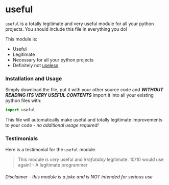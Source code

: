 # useful
`useful` is a totally legitimate and very useful module for all your python projects. You should include this file in everything you do!

This module is:
- Useful
- Legitimate
- Necessary for all your python projects
- Definitely not [useless](https://en.wikipedia.org/wiki/Useless_machine "A genuinely helpful link")

### Installation and Usage
Simply download the file, put it with your other source code and **_WITHOUT READING ITS VERY USEFUL CONTENTS_** import it into all your existing python files with:
```python
import useful
```
This file will automatically make useful and totally legitimate improvements to your code - *no additional usage required!*

### Testimonials
Here is a testimonial for the `useful` module.
> This module is *very* useful and *irrefutably* legitimate. 10/10 would use again! - A legitimate programmer
  
###### Disclaimer - this module is a joke and is *NOT* intended for serious use
